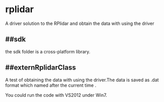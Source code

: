 # rplidar
A driver solution to the RPlidar and obtain the data with using the driver 

##sdk
------
the sdk folder is a cross-platform library.

##externRplidarClass
--------------------
A test of obtaining the data with using the driver.The data is saved as .dat format which named after the current time .

You could run the code with VS2012 under Win7.

